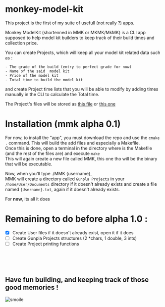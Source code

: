 # monkey-model-kit
This project is the first of my suite of usefull (not really ?) apps.

Monkey ModelKit (shortenned in MMK or MKMK/MkMK) is a CLI app supposed to help model kit builders to keep track of their build times and collection price.

You can create Projects, which will keep all your model kit related data such as :

    - The grade of the build (entry to perfect grade for now)
    - Name of the said  model kit
    - Price of the model kit
    - Total time to build the model kit

and create Project time lists that you will be able to modify by adding times manually in the CLI to calculate the Total time.

 The Project's files will be stored as [this file](DataFiles/User1.txt) or [this one](DataFiles/User2.txt)

# Installation (mmk alpha 0.1)

For now, to install the "app", you must download the repo and use the `cmake .` command. This will build the add files and especially a Makefile. <br>
Once this is done, open a terminal in the directory where is the Makefile (and the rest of the files are) and execute `make`<br>
This will again create a new file called MMK, this one tho will be the binary that will be executable.

Now, when you'll type ./MMK {username}, <br>
MMK will create a directory called `Gunpla Projects` in your `/home/User/Documents` directory if it doesn't already exists and create a file named `{Username}.txt`, again if it doesn't already exists.<br>

For **now**, its all it does

# Remaining to do before alpha 1.0 :
- [x] Create User files if it doesn't already exist, open it if it does
- [ ] Create Gunpla Projects structures (2 *chars, 1 double, 3 ints)
- [ ] Create Project printing functions

<br>
<br>
<br>

## Have fun building, and keeping track of those good memories !
![smoile](https://user-images.githubusercontent.com/48187939/148104181-08977639-c1a6-4538-acc3-6bbb2c32a19c.png)
